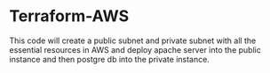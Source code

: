 # Terraform-AWS
This code will create a public subnet and private subnet with all the essential resources in AWS and deploy apache server into the public instance and then postgre db into the private instance.
